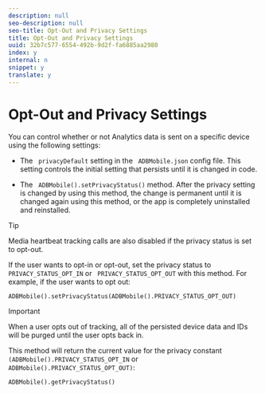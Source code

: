 ```yaml
---
description: null
seo-description: null
seo-title: Opt-Out and Privacy Settings
title: Opt-Out and Privacy Settings
uuid: 32b7c577-6554-492b-9d2f-fa6885aa2980
index: y
internal: n
snippet: y
translate: y
---
```


# Opt-Out and Privacy Settings

You can control whether or not Analytics data is sent on a specific device using the following settings: 
* The ` privacyDefault` setting in the ` ADBMobile.json` config file. This setting controls the initial setting that persists until it is changed in code. 

* The ` ADBMobile().setPrivacyStatus()` method. After the privacy setting is changed by using this method, the change is permanent until it is changed again using this method, or the app is completely uninstalled and reinstalled. 



>[!TIP]
>
>Media heartbeat tracking calls are also disabled if the privacy status is set to opt-out.

If the user wants to opt-in or opt-out, set the privacy status to ` PRIVACY_STATUS_OPT_IN` or ` PRIVACY_STATUS_OPT_OUT` with this method. For example, if the user wants to opt out: 
```
ADBMobile().setPrivacyStatus(ADBMobile().PRIVACY_STATUS_OPT_OUT)
```



>[!IMPORTANT]
>
>When a user opts out of tracking, all of the persisted device data and IDs will be purged until the user opts back in.



This method will return the current value for the privacy constant ` (ADBMobile().PRIVACY_STATUS_OPT_IN` or ` ADBMobile().PRIVACY_STATUS_OPT_OUT)`: 


```
ADBMobile().getPrivacyStatus()
```

